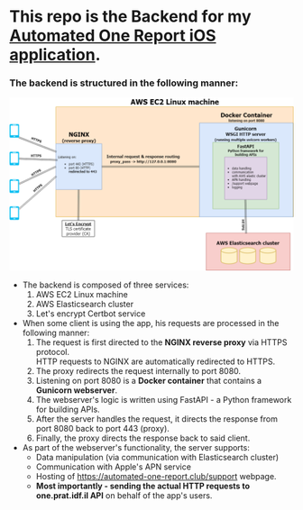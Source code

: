 # This repo is the Backend for my [Automated One Report iOS application](https://github.com/uryyakir/AutomatedOneReportApp).<br>
### The backend is structured in the following manner:
![](https://github.com/uryyakir/AutomatedOneReportServerPublic/blob/master/git/Server%20Side%20Architecture.png?raw=true)
- The backend is composed of three services:
  1. AWS EC2 Linux machine
  2. AWS Elasticsearch cluster
  3. Let's encrypt Certbot service<br>
- When some client is using the app, his requests are processed in the following manner:
  1. The request is first directed to the **NGINX reverse proxy** via HTTPS protocol.<br>HTTP requests to NGINX are automatically redirected to HTTPS.
  2. The proxy redirects the request internally to port 8080.
  3. Listening on port 8080 is a **Docker container** that contains a **Gunicorn webserver**.
  4. The webserver's logic is written using FastAPI - a Python framework for building APIs.<br>
  5. After the server handles the request, it directs the response from port 8080 back to port 443 (proxy).
  6. Finally, the proxy directs the response back to said client.
- As part of the webserver's functionality, the server supports:
    - Data manipulation (via communication with Elasticsearch cluster)
    - Communication with Apple's APN service
    - Hosting of https://automated-one-report.club/support webpage.
    - **Most importantly - sending the actual HTTP requests to one.prat.idf.il API** on behalf of the app's users.
